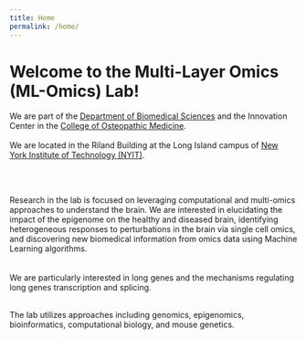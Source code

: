 ```yaml
---
title: Home
permalink: /home/
---
```


# Welcome to the Multi-Layer Omics (ML-Omics) Lab!

We are part of the [Department of Biomedical Sciences](https://www.nyit.edu/medicine/department_of_biomedical_sciences) and the Innovation Center in the [College of Osteopathic Medicine](https://www.nyit.edu/medicine).<br>
 <br>
We are located in the Riland Building at the Long Island campus of [New York Institute of Technology (NYIT)](https://www.nyit.edu/).<br>

 <br>
  <br>

Research in the lab is focused on leveraging computational and multi-omics approaches to understand the brain. We are interested in elucidating the impact of the epigenome on the healthy and diseased brain, identifying heterogeneous responses to perturbations in the brain via single cell omics, and discovering new biomedical information from omics data using Machine Learning algorithms.<br>
 <br>
 <br>
 We are particularly interested in long genes and the mechanisms regulating long genes transcription and splicing.<br>
 
  <br>
The lab utilizes approaches including genomics, epigenomics, bioinformatics, computational biology, and mouse genetics.<br>
 


